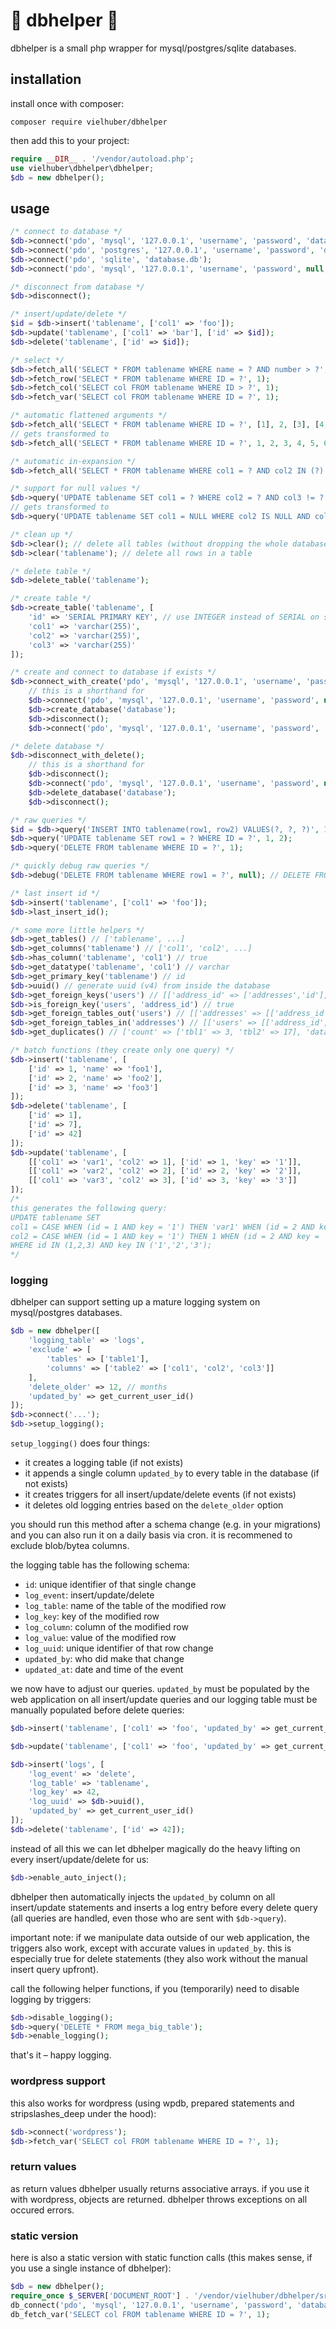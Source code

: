 # 🍗 dbhelper 🍗

dbhelper is a small php wrapper for mysql/postgres/sqlite databases.

## installation

install once with composer:

```
composer require vielhuber/dbhelper
```

then add this to your project:

```php
require __DIR__ . '/vendor/autoload.php';
use vielhuber\dbhelper\dbhelper;
$db = new dbhelper();
```

## usage

```php
/* connect to database */
$db->connect('pdo', 'mysql', '127.0.0.1', 'username', 'password', 'database', 3306);
$db->connect('pdo', 'postgres', '127.0.0.1', 'username', 'password', 'database', 5432);
$db->connect('pdo', 'sqlite', 'database.db');
$db->connect('pdo', 'mysql', '127.0.0.1', 'username', 'password', null, 3306); // database must not be available

/* disconnect from database */
$db->disconnect();

/* insert/update/delete */
$id = $db->insert('tablename', ['col1' => 'foo']);
$db->update('tablename', ['col1' => 'bar'], ['id' => $id]);
$db->delete('tablename', ['id' => $id]);

/* select */
$db->fetch_all('SELECT * FROM tablename WHERE name = ? AND number > ?', 'foo', 42);
$db->fetch_row('SELECT * FROM tablename WHERE ID = ?', 1);
$db->fetch_col('SELECT col FROM tablename WHERE ID > ?', 1);
$db->fetch_var('SELECT col FROM tablename WHERE ID = ?', 1);

/* automatic flattened arguments */
$db->fetch_all('SELECT * FROM tablename WHERE ID = ?', [1], 2, [3], [4,[5,6]]);
// gets transformed to
$db->fetch_all('SELECT * FROM tablename WHERE ID = ?', 1, 2, 3, 4, 5, 6);

/* automatic in-expansion */
$db->fetch_all('SELECT * FROM tablename WHERE col1 = ? AND col2 IN (?)', 1, [2,3,4]);

/* support for null values */
$db->query('UPDATE tablename SET col1 = ? WHERE col2 = ? AND col3 != ?', null, null, null);
// gets transformed to
$db->query('UPDATE tablename SET col1 = NULL WHERE col2 IS NULL AND col3 IS NOT NULL');

/* clean up */
$db->clear(); // delete all tables (without dropping the whole database)
$db->clear('tablename'); // delete all rows in a table

/* delete table */
$db->delete_table('tablename');

/* create table */
$db->create_table('tablename', [
    'id' => 'SERIAL PRIMARY KEY', // use INTEGER instead of SERIAL on sqlite to get auto ids
    'col1' => 'varchar(255)',
    'col2' => 'varchar(255)',
    'col3' => 'varchar(255)'
]);

/* create and connect to database if exists */
$db->connect_with_create('pdo', 'mysql', '127.0.0.1', 'username', 'password', 'database', 3306);
    // this is a shorthand for
    $db->connect('pdo', 'mysql', '127.0.0.1', 'username', 'password', null, 3306);
    $db->create_database('database');
    $db->disconnect();
    $db->connect('pdo', 'mysql', '127.0.0.1', 'username', 'password', 'database', 3306);

/* delete database */
$db->disconnect_with_delete();
    // this is a shorthand for
    $db->disconnect();
    $db->connect('pdo', 'mysql', '127.0.0.1', 'username', 'password', null, 3306);
    $db->delete_database('database');
    $db->disconnect();

/* raw queries */
$id = $db->query('INSERT INTO tablename(row1, row2) VALUES(?, ?, ?)', 1, 2, 3);
$db->query('UPDATE tablename SET row1 = ? WHERE ID = ?', 1, 2);
$db->query('DELETE FROM tablename WHERE ID = ?', 1);

/* quickly debug raw queries */
$db->debug('DELETE FROM tablename WHERE row1 = ?', null); // DELETE FROM tablename WHERE row1 IS NULL

/* last insert id */
$db->insert('tablename', ['col1' => 'foo']);
$db->last_insert_id();

/* some more little helpers */
$db->get_tables() // ['tablename', ...]
$db->get_columns('tablename') // ['col1', 'col2', ...]
$db->has_column('tablename', 'col1') // true
$db->get_datatype('tablename', 'col1') // varchar
$db->get_primary_key('tablename') // id
$db->uuid() // generate uuid (v4) from inside the database
$db->get_foreign_keys('users') // [['address_id' => ['addresses','id'], ...]
$db->is_foreign_key('users', 'address_id') // true
$db->get_foreign_tables_out('users') // [['addresses' => [['address_id','id']], ...]
$db->get_foreign_tables_in('addresses') // [['users' => [['address_id','id']], ...]
$db->get_duplicates() // ['count' => ['tbl1' => 3, 'tbl2' => 17], 'data' => ['tbl1' => [...], 'tbl2' => [...]]

/* batch functions (they create only one query) */
$db->insert('tablename', [
    ['id' => 1, 'name' => 'foo1'],
    ['id' => 2, 'name' => 'foo2'],
    ['id' => 3, 'name' => 'foo3']
]);
$db->delete('tablename', [
    ['id' => 1],
    ['id' => 7],
    ['id' => 42]
]);
$db->update('tablename', [
    [['col1' => 'var1', 'col2' => 1], ['id' => 1, 'key' => '1']],
    [['col1' => 'var2', 'col2' => 2], ['id' => 2, 'key' => '2']],
    [['col1' => 'var3', 'col2' => 3], ['id' => 3, 'key' => '3']]
]);
/*
this generates the following query:
UPDATE tablename SET
col1 = CASE WHEN (id = 1 AND key = '1') THEN 'var1' WHEN (id = 2 AND key = '2') THEN 'var2' WHEN (id = 3 AND key = '3') THEN 'var3' END,
col2 = CASE WHEN (id = 1 AND key = '1') THEN 1 WHEN (id = 2 AND key = '2') THEN 2 WHEN (id = 3 AND key = '3') THEN 3 END
WHERE id IN (1,2,3) AND key IN ('1','2','3');
*/
```

### logging

dbhelper can support setting up a mature logging system on mysql/postgres databases.

```php
$db = new dbhelper([
    'logging_table' => 'logs',
    'exclude' => [
        'tables' => ['table1'],
        'columns' => ['table2' => ['col1', 'col2', 'col3']]
    ],
    'delete_older' => 12, // months
    'updated_by' => get_current_user_id()
]);
$db->connect('...');
$db->setup_logging();
```

`setup_logging()` does four things:

-   it creates a logging table (if not exists)
-   it appends a single column `updated_by` to every table in the database (if not exists)
-   it creates triggers for all insert/update/delete events (if not exists)
-   it deletes old logging entries based on the `delete_older` option

you should run this method after a schema change (e.g. in your migrations) and you can also run it on a daily basis via cron. it is recommened to exclude blob/bytea columns.

the logging table has the following schema:

-   `id`: unique identifier of that single change
-   `log_event`: insert/update/delete
-   `log_table`: name of the table of the modified row
-   `log_key`: key of the modified row
-   `log_column`: column of the modified row
-   `log_value`: value of the modified row
-   `log_uuid`: unique identifier of that row change
-   `updated_by`: who did make that change
-   `updated_at`: date and time of the event

we now have to adjust our queries. `updated_by` must be populated by the web application on all insert/update queries and our logging table must be manually populated before delete queries:

```php
$db->insert('tablename', ['col1' => 'foo', 'updated_by' => get_current_user_id()]);

$db->update('tablename', ['col1' => 'foo', 'updated_by' => get_current_user_id()], ['id' => 42]);

$db->insert('logs', [
    'log_event' => 'delete',
    'log_table' => 'tablename',
    'log_key' => 42,
    'log_uuid' => $db->uuid(),
    'updated_by' => get_current_user_id()
]);
$db->delete('tablename', ['id' => 42]);
```

instead of all this we can let dbhelper magically do the heavy lifting on every insert/update/delete for us:

```php
$db->enable_auto_inject();
```

dbhelper then automatically injects the `updated_by` column on all insert/update statements and inserts a log entry before every delete query (all queries are handled, even those who are sent with `$db->query`).

important note: if we manipulate data outside of our web application, the triggers also work, except with accurate values in `updated_by`. this is especially true for delete statements (they also work without the manual insert query upfront).

call the following helper functions, if you (temporarily) need to disable logging by triggers:

```php
$db->disable_logging();
$db->query('DELETE * FROM mega_big_table');
$db->enable_logging();
```

that's it – happy logging.

### wordpress support

this also works for wordpress (using wpdb, prepared statements and stripslashes_deep under the hood):

```php
$db->connect('wordpress');
$db->fetch_var('SELECT col FROM tablename WHERE ID = ?', 1);
```

### return values

as return values dbhelper usually returns associative arrays. if you use it with wordpress, objects are returned. dbhelper throws exceptions on all occured errors.

### static version

here is also a static version with static function calls (this makes sense, if you use a single instance of dbhelper):

```php
$db = new dbhelper();
require_once $_SERVER['DOCUMENT_ROOT'] . '/vendor/vielhuber/dbhelper/src/static.php';
db_connect('pdo', 'mysql', '127.0.0.1', 'username', 'password', 'database', 3306);
db_fetch_var('SELECT col FROM tablename WHERE ID = ?', 1);
```
